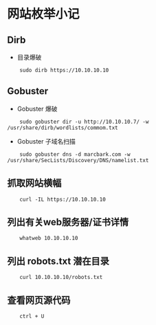 # 网站枚举小记

## Dirb 

- 目录爆破

```
    sudo dirb https://10.10.10.10
```

## Gobuster

- Gobuster 爆破

```
    sudo gobuster dir -u http://10.10.10.7/ -w /usr/share/dirb/wordlists/commom.txt
```

-  Gobuster 子域名扫描

```
    sudo gobuster dns -d marcbark.com -w /usr/share/SecLists/Discovery/DNS/namelist.txt
```

## 抓取网站横幅

```
    curl -IL https://10.10.10.10
```

## 列出有关web服务器/证书详情

```
    whatweb 10.10.10.10
```

## 列出 robots.txt 潜在目录

```
    curl 10.10.10.10/robots.txt
```

## 查看网页源代码

```
    ctrl + U
```